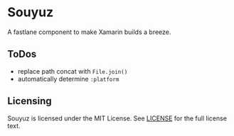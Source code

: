 # Souyuz

A fastlane component to make Xamarin builds a breeze.

## ToDos

* replace path concat with `File.join()`
* automatically determine `:platform`

## Licensing

Souyuz is licensed under the MIT License. See [LICENSE](LICENSE) for the full license text.